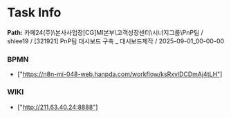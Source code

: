 # Task Info

**Path:** 카페24(주)\본사사업장\[CG]MI본부\고객성장센터\시너지그룹\PnP팀 / shlee19 / [321921] PnP팀 대시보드 구축 _ 대시보드제작 / 2025-09-01_00-00-00

### BPMN
- ["https://n8n-mi-048-web.hanpda.com/workflow/ksRxvlDCDmAj4tLH"]

### WIKI
- ["http://211.63.40.24:8888"]

